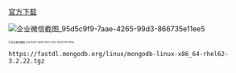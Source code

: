 [官方下载](https://www.mongodb.com/try/download/community)



![企业微信截图_95d5c9f9-7aae-4265-99d3-866735e11ee5](http://file.xjzspace.com/20210823151743.png)

<img src="http://file.xjzspace.com/20210823151856.png" alt="企业微信截图_e1ac9c83-ad56-40a7-925c-9632315c098a" style="zoom:33%;" />

```
https://fastdl.mongodb.org/linux/mongodb-linux-x86_64-rhel62-3.2.22.tgz
```



